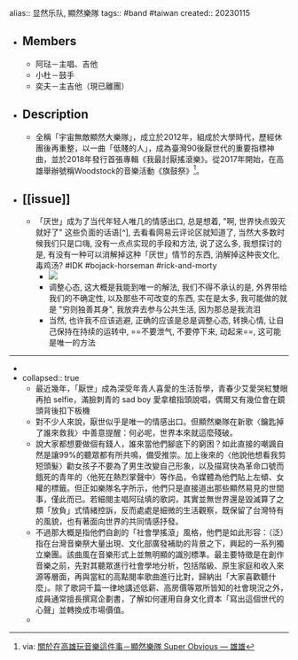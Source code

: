 alias:: 显然乐队, 顯然樂隊
tags:: #band #taiwan
created:: 20230115

- ## Members
  - 阿琺－主唱、吉他
  - 小杜－鼓手
  - 奕夫－主吉他（現已離團）
- ## Description
  - 全稱「宇宙無敵顯然大樂隊」，成立於2012年，組成於大學時代，歷經休團後再重整，以一曲「低賤的人」，成為臺灣90後厭世代的重要指標神曲，並於2018年發行首張專輯《我最討厭搖滾樂》。從2017年開始，在高雄舉辦號稱Woodstock的音樂活動《旗鼓祭》[^1]。
- ## [[issue]]
  - 「厌世」成为了当代年轻人唯几的情感出口, 总是想着, "啊, 世界快点毁灭就好了" 这些负面的话语[^], 去看看网易云评论区就知道了, 当然大多数时候我们只是口嗨, 没有一点点实现的手段和方法, 说了这么多, 我想探讨的是, 有没有一种可以消解掉这种「厌世」情节的东西, 消解掉这种丧文化, 毒鸡汤? #IDK #bojack-horseman #rick-and-morty
    - ![](../assets/heart-have-died.jpeg)
    - 调整心态, 这大概是我能到唯一的解法, 我们不得不承认的是, 外界带给我们的不确定性, 以及那些不可改变的东西, 实在是太多, 我可能做的就是 "穷则独善其身", 我放弃去参与公共生活, 因为那总是我流泪
    - 当然, 也许我不应该逃避, 正确的应该是总是调整心态, 转换心情, 让自己保持在持续的运转中, ==不要泄气, 不要停下来, 动起来==, 这可能是唯一的方法
- ---
- [^1]: via: [關於在高雄玩音樂這件事－顯然樂隊 Super Obvious — 雄雄](https://www.hionghiong.city/kaohsiung-band/super-obvious)
- collapsed:: true
  [^2]: via: [顯然樂隊 - 鑰匙掉了誰來救我：何必厭世，世界本來就這麼殘破](https://www.hk01.com/%E6%89%AD%E8%80%B3%E4%BB%94/283817/%E9%A1%AF%E7%84%B6%E6%A8%82%E9%9A%8A-%E9%91%B0%E5%8C%99%E6%8E%89%E4%BA%86%E8%AA%B0%E4%BE%86%E6%95%91%E6%88%91-%E4%BD%95%E5%BF%85%E5%8E%AD%E4%B8%96-%E4%B8%96%E7%95%8C%E6%9C%AC%E4%BE%86%E5%B0%B1%E9%80%99%E9%BA%BC%E6%AE%98%E7%A0%B4)
  - 最近幾年，「厭世」成為深受年青人喜愛的生活哲學，青春少艾愛哭紅雙眼再拍 selfie，滿臉刺青的 sad boy 愛拿槍指頭說唱，偶爾又有幾位會在鏡頭背後扣下板機
  - 對不少人來說，厭世似乎是唯一的情感出口。但顯然樂隊在新歌〈鑰匙掉了誰來救我〉中善意提醒：何必呢，世界本來就這麼殘破。
  - 說大家都想要做個有錢人，誰來當他們腳底下的窮困？如此直接的嘲諷自然是讓99%的聽眾都有所共鳴，備受推崇。加上後來的〈他說他想看我剪短頭髮〉勸女孩子不要為了男生改變自己形象，以及描寫快為革命口號而餓死的青年的〈他死在熱烈掌聲中〉等作品，令媒體為他們貼上左傾、女權的標籤。但正如樂隊名字所示，他們只是直接道出那些顯然易見的世間事，僅此而已。若細閱主唱阿琺填的歌詞，其實並無世界還是毀滅算了之類「放負」式情緒控訴，反而處處是細微的生活觀察，既保留了台灣特有的風貌，也有著面向世界的共同情感抒發。
  - 不過那大概是指他們自創的「社會學搖滾」風格，他們是如此形容：（泛）指在台灣音樂祭大量出現、文化部廣發補助的背景之下，興起的一系列獨立樂團。該曲風在音樂形式上並無明顯的識別標準。最主要特徵是在創作音樂之前，先對其聽眾進行社會學地分析，包括階級、原生家庭和收入來源等層面，再與當紅的高點閱率歌曲進行比對，歸納出「大家喜歡聽什麼」。除了歌詞千篇一律地講述低薪、高房價等眾所皆知的社會現況之外，成員通常擅長撰寫企劃書，了解如何運用自身文化資本「寫出這個世代的心聲」並轉換成市場價值。
  -